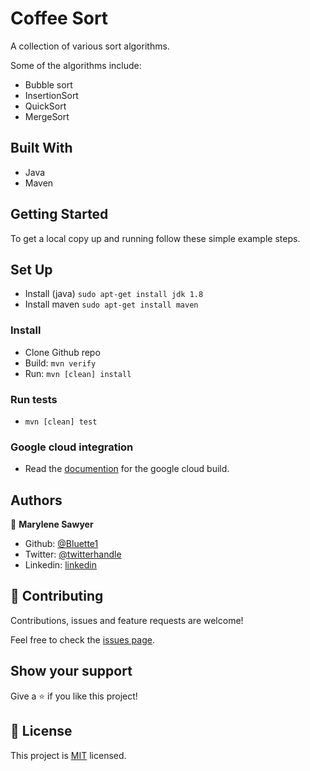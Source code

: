 # Coffee Sort
A collection of various sort algorithms.

Some of the algorithms include:
- Bubble sort
- InsertionSort
- QuickSort
- MergeSort

## Built With

- Java
- Maven

## Getting Started 

To get a local copy up and running follow these simple example steps.

## Set Up
- Install (java) `sudo apt-get install jdk 1.8`
- Install maven `sudo apt-get install maven`

### Install

- Clone Github repo 
- Build: `mvn verify`
- Run: `mvn [clean] install`

### Run tests

- `mvn [clean] test`

### Google cloud integration
- Read the [documention](https://github.com/GoogleCloudPlatform/cloud-builders/tree/master/mvn) for the google cloud build.

## Authors

👤 **Marylene Sawyer**

- Github: [@Bluette1](https://github.com/Bluette1)
- Twitter: [@twitterhandle](https://twitter.com/MaryleneSawyer)
- Linkedin: [linkedin](https://www.linkedin.com/in/marylene-sawyer/)


## 🤝 Contributing

Contributions, issues and feature requests are welcome!

Feel free to check the [issues page](https://github.com/Bluette1/CoffeeSort/issues).

## Show your support

Give a ⭐️ if you like this project!

## 📝 License

This project is [MIT](lic.url) licensed.

